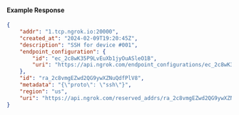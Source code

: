 <!-- Code generated for API Clients. DO NOT EDIT. -->

#### Example Response

```json
{
	"addr": "1.tcp.ngrok.io:20000",
	"created_at": "2024-02-09T19:20:45Z",
	"description": "SSH for device #001",
	"endpoint_configuration": {
		"id": "ec_2c8wK35P9LvEuXb1jyOuASleO1B",
		"uri": "https://api.ngrok.com/endpoint_configurations/ec_2c8wK35P9LvEuXb1jyOuASleO1B"
	},
	"id": "ra_2c8vmgEZwd2QG9ywXZNuQdfPlV8",
	"metadata": "{\"proto\": \"ssh\"}",
	"region": "us",
	"uri": "https://api.ngrok.com/reserved_addrs/ra_2c8vmgEZwd2QG9ywXZNuQdfPlV8"
}
```
